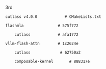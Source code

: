 3rd

    cutlass v4.0.0            # CMakeLists.txt
    
    flashmla               # 575f772  
    
        cutlass            # afa1772
        
    vllm-flash-attn        # 1c2624e
    
        cutlass             # 62750a2
        
        composable-kernel       # 888317e
        
